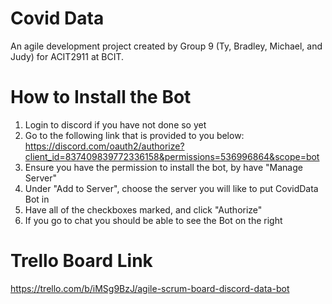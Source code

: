 # Covid Data
An agile development project created by Group 9 (Ty, Bradley, Michael, and Judy) for ACIT2911 at BCIT.

# How to Install the Bot
1. Login to discord if you have not done so yet
2. Go to the following link that is provided to you below: 
https://discord.com/oauth2/authorize?client_id=837409839772336158&permissions=536996864&scope=bot
3. Ensure you have the permission to install the bot, by have "Manage Server"
4. Under "Add to Server", choose the server you will like to put CovidData Bot in 
5. Have all of the checkboxes marked, and click "Authorize"
6. If you go to chat you should be able to see the Bot on the right

# Trello Board Link
https://trello.com/b/iMSg9BzJ/agile-scrum-board-discord-data-bot

